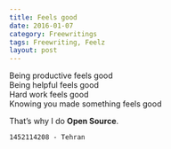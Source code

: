 ```yaml
---
title: Feels good
date: 2016-01-07
category: Freewritings
tags: Freewriting, Feelz
layout: post
---
```


Being productive feels good  
Being helpful feels good  
Hard work feels good  
Knowing you made something feels good  

That’s why I do **Open Source**. 

<!--more-->



```
1452114208 - Tehran  
```
